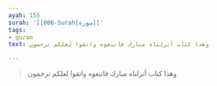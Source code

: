 ```yaml
---
ayah: 155
surah: '[[006-Surah|سورة]]'
tags:
- quran
text: وهذا كتاب أنزلناه مبارك فاتبعوه واتقوا لعلكم ترحمون

---
```

> وهذا كتاب أنزلناه مبارك فاتبعوه واتقوا لعلكم ترحمون
